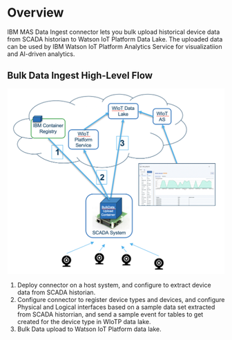 # Overview

IBM MAS Data Ingest connector lets you bulk upload historical device data from SCADA historian 
to Watson IoT Platform Data Lake. The uploaded data can be used by IBM
Watson IoT Platform Analytics Service for visualizatiion and AI-driven analytics. 

## Bulk Data Ingest High-Level Flow

![BulkDataIngest](dataingest.png)

1. Deploy connector on a host system, and configure to extract device data from SCADA historian.
2. Configure connector to register device types and devices, and configure Physical and Logical interfaces based on a sample data set extracted from SCADA historrian, and send a sample event for tables to get created for the device type in WIoTP data lake.
3. Bulk Data upload to Watson IoT Platform data lake.


